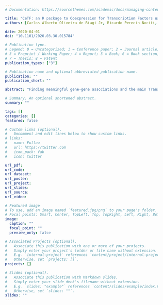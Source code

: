 ```yaml
---
# Documentation: https://sourcethemes.com/academic/docs/managing-content/

title: "CeTF: an R package to Coexpression for Transcription Factors using Regulatory Impact Factors (RIF) and Partial Correlation and Information (PCIT) analysis"
authors: [Carlos Alberto Oliveira de Biagi Jr, Ricardo Perecin Nociti, Breno Osvaldo Funicheli, Patrícia de Cássia Ruy, João Paulo Bianchi Ximenez, Wilson Araújo Silva Jr]

date: 2020-04-01
doi: "10.1101/2020.03.30.015784"

# Publication type.
# Legend: 0 = Uncategorized; 1 = Conference paper; 2 = Journal article;
# 3 = Preprint / Working Paper; 4 = Report; 5 = Book; 6 = Book section;
# 7 = Thesis; 8 = Patent
publication_types: ["3"]

# Publication name and optional abbreviated publication name.
publication: ""
publication_short: ""

abstract: "Finding meaningful gene-gene associations and the main Transcription Factors (TFs) in co-expression networks is one of the most important challenges in gene expression data mining. CeTF is an R package that integrates the Partial Correlation with Information Theory (PCIT) and Regulatory Impact Factors (RIF) algorithms applied to gene expression data from microarray, RNA-seq, or single-cell RNA-seq platforms. This approach allows identifying the transcription factors most likely to regulate a given network in different biological systems — for example, regulation of gene pathways in tumor stromal cells and tumor cells of the same tumor. This pipeline can be easily integrated into the high-throughput analysis."

# Summary. An optional shortened abstract.
summary: ""

tags: []
categories: []
featured: false

# Custom links (optional).
#   Uncomment and edit lines below to show custom links.
# links:
# - name: Follow
#   url: https://twitter.com
#   icon_pack: fab
#   icon: twitter

url_pdf:
url_code:
url_dataset:
url_poster:
url_project:
url_slides:
url_source:
url_video:

# Featured image
# To use, add an image named `featured.jpg/png` to your page's folder. 
# Focal points: Smart, Center, TopLeft, Top, TopRight, Left, Right, BottomLeft, Bottom, BottomRight.
image:
  caption: ""
  focal_point: ""
  preview_only: false

# Associated Projects (optional).
#   Associate this publication with one or more of your projects.
#   Simply enter your project's folder or file name without extension.
#   E.g. `internal-project` references `content/project/internal-project/index.md`.
#   Otherwise, set `projects: []`.
projects: []

# Slides (optional).
#   Associate this publication with Markdown slides.
#   Simply enter your slide deck's filename without extension.
#   E.g. `slides: "example"` references `content/slides/example/index.md`.
#   Otherwise, set `slides: ""`.
slides: ""
---
```

